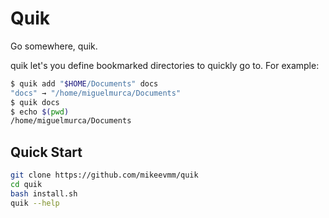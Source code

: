 # Quik

Go somewhere, quik.

quik let's you define bookmarked directories to quickly go to.
For example:

```bash
$ quik add "$HOME/Documents" docs
"docs" → "/home/miguelmurca/Documents"
$ quik docs
$ echo $(pwd)
/home/miguelmurca/Documents
```

## Quick Start

```bash
git clone https://github.com/mikeevmm/quik
cd quik
bash install.sh
quik --help
```

